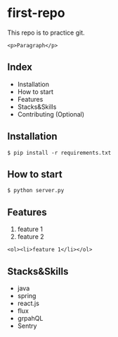 # first-repo

This repo is to practice git.

`<p>Paragraph</p>`

## Index

- Installation
- How to start
- Features
- Stacks&Skills
- Contributing (Optional)

## Installation
```shell
$ pip install -r requirements.txt
```

## How to start
```shell
$ python server.py
```

## Features
1. feature 1
2. feature 2

`<ol><li>feature 1</li></ol>`

## Stacks&Skills
- java
- spring
- react.js
- flux
- grpahQL
- Sentry


